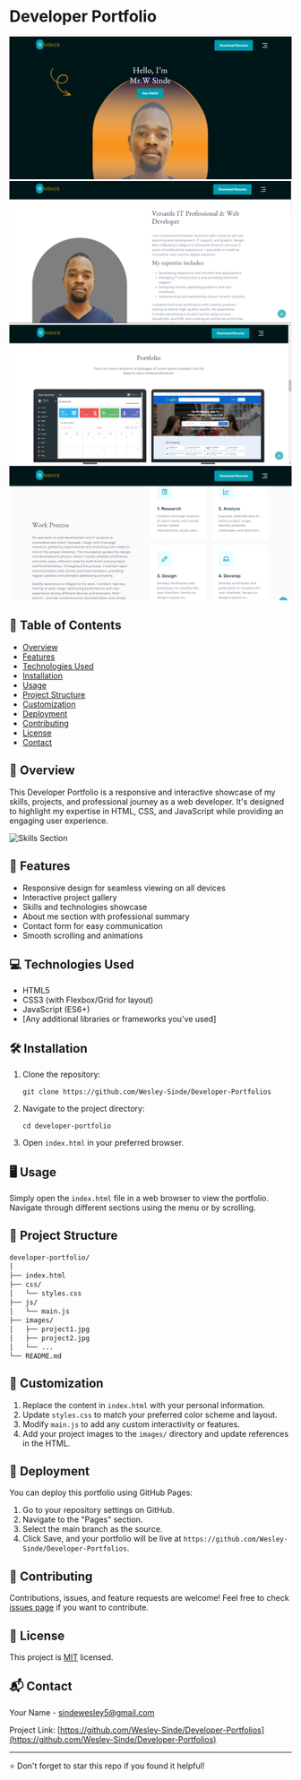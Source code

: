 # Developer Portfolio

![Portfolio Preview](./1.png)
![Portfolio Preview](./2.png)
![Portfolio Preview](./3.png)
![Portfolio Preview](./4.png)

## 📌 Table of Contents

- [Overview](#overview)
- [Features](#features)
- [Technologies Used](#technologies-used)
- [Installation](#installation)
- [Usage](#usage)
- [Project Structure](#project-structure)
- [Customization](#customization)
- [Deployment](#deployment)
- [Contributing](#contributing)
- [License](#license)
- [Contact](#contact)

## 🌟 Overview

This Developer Portfolio is a responsive and interactive showcase of my skills, projects, and professional journey as a web developer. It's designed to highlight my expertise in HTML, CSS, and JavaScript while providing an engaging user experience.

![Skills Section](./skills-section.png)

## 🚀 Features

- Responsive design for seamless viewing on all devices
- Interactive project gallery
- Skills and technologies showcase
- About me section with professional summary
- Contact form for easy communication
- Smooth scrolling and animations

## 💻 Technologies Used

- HTML5
- CSS3 (with Flexbox/Grid for layout)
- JavaScript (ES6+)
- [Any additional libraries or frameworks you've used]

## 🛠 Installation

1. Clone the repository:
   ```
   git clone https://github.com/Wesley-Sinde/Developer-Portfolios
   ```
2. Navigate to the project directory:
   ```
   cd developer-portfolio
   ```
3. Open `index.html` in your preferred browser.

## 🖥 Usage

Simply open the `index.html` file in a web browser to view the portfolio. Navigate through different sections using the menu or by scrolling.

## 📁 Project Structure

```
developer-portfolio/
│
├── index.html
├── css/
│   └── styles.css
├── js/
│   └── main.js
├── images/
│   ├── project1.jpg
│   ├── project2.jpg
│   └── ...
└── README.md
```

## 🎨 Customization

1. Replace the content in `index.html` with your personal information.
2. Update `styles.css` to match your preferred color scheme and layout.
3. Modify `main.js` to add any custom interactivity or features.
4. Add your project images to the `images/` directory and update references in the HTML.

## 🚀 Deployment

You can deploy this portfolio using GitHub Pages:

1. Go to your repository settings on GitHub.
2. Navigate to the "Pages" section.
3. Select the main branch as the source.
4. Click Save, and your portfolio will be live at `https://github.com/Wesley-Sinde/Developer-Portfolios`.

## 🤝 Contributing

Contributions, issues, and feature requests are welcome! Feel free to check [issues page](https://github.com/Wesley-Sinde/Developer-Portfolios/issues) if you want to contribute.

## 📄 License

This project is [MIT](https://choosealicense.com/licenses/mit/) licensed.

## 📬 Contact

Your Name - [sindewesley5@gmail.com](your.sindewesley5@gmail.com)

Project Link: [https://github.com/Wesley-Sinde/Developer-Portfolios](https://github.com/Wesley-Sinde/Developer-Portfolios)

---

⭐️ Don't forget to star this repo if you found it helpful!
